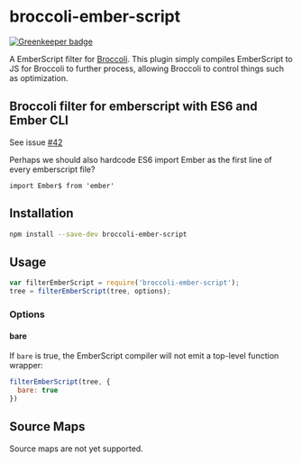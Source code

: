 # broccoli-ember-script

[![Greenkeeper badge](https://badges.greenkeeper.io/kristianmandrup/broccoli-ember-script.svg)](https://greenkeeper.io/)

A EmberScript filter for [Broccoli](https://github.com/joliss/broccoli). This plugin simply compiles EmberScript to JS for Broccoli to further process, allowing Broccoli to control things such as optimization.

## Broccoli filter for emberscript with ES6 and Ember CLI

See issue [#42](https://github.com/ghempton/ember-script/issues/42)

Perhaps we should also hardcode ES6 import Ember as the first line of every emberscript file?

`import Ember$ from 'ember'`

## Installation

```bash
npm install --save-dev broccoli-ember-script
```

## Usage

```js
var filterEmberScript = require('broccoli-ember-script');
tree = filterEmberScript(tree, options);
```

### Options

#### bare

If `bare` is true, the EmberScript compiler will not emit a top-level
function wrapper:

```js
filterEmberScript(tree, {
  bare: true
})
```

## Source Maps

Source maps are not yet supported.
